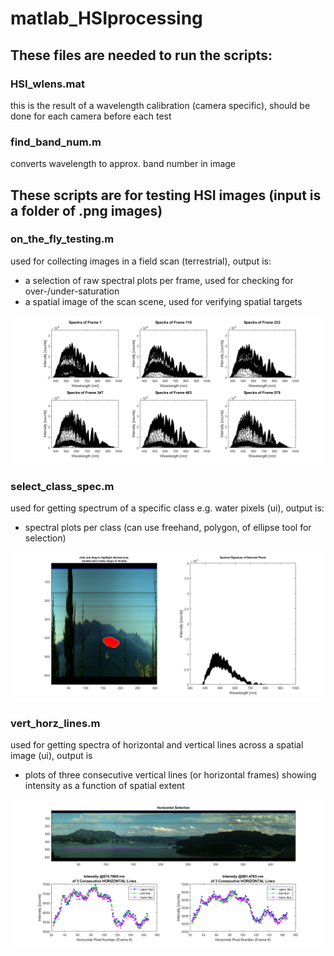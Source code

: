 # matlab_HSIprocessing

## These files are needed to run the scripts:

### HSI_wlens.mat  
this is the result of a wavelength calibration (camera specific),
should be done for each camera before each test   

### find_band_num.m  
converts wavelength to approx. band number in image  

## These scripts are for testing HSI images (input is a folder of .png images)

### on_the_fly_testing.m  
used for collecting images in a field scan (terrestrial), output is:  
 - a selection of raw spectral plots per frame,
 used for checking for over-/under-saturation  
  - a spatial image of the scan scene,
  used for verifying spatial targets  
  
  ![spectral sigs](sofly.png)
  
### select_class_spec.m  
used for getting spectrum of a specific class e.g. water pixels (ui), output is:  
 - spectral plots per class (can use freehand, polygon, of ellipse tool for selection)  
 
 ![class spec](classes.png)
 
### vert_horz_lines.m 
used for getting spectra of horizontal and vertical lines across a spatial image (ui), output is  
 - plots of three consecutive vertical lines (or horizontal frames) showing intensity as a function of spatial extent  
 
  ![lines](lines.png)
